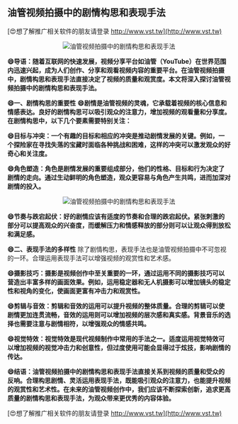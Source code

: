 ## **油管视频拍摄中的剧情构思和表现手法**

[😍想了解推广相关软件的朋友请登录 http://www.vst.tw](http://www.vst.tw)

 <center><img src="https://vst.tw/MP4/tuiguang/png/2.png" alt="油管视频拍摄中的剧情构思和表现手法"></center>

**😄导语：随着互联网的快速发展，视频分享平台如油管（YouTube）在世界范围内迅速兴起，成为人们创作、分享和观看视频内容的重要平台。在油管视频拍摄中，剧情构思和表现手法直接决定了视频的质量和观赏度。本文将深入探讨油管视频拍摄中的剧情构思和表现手法。**

**😄一、剧情构思的重要性**
**😄剧情是油管视频的灵魂，它承载着视频的核心信息和情感表达。良好的剧情构思可以吸引观众的注意力，增加视频的观看量和分享度。在剧情构思中，以下几个要素需要特别关注：**

**😄目标与冲突：一个有趣的目标和相应的冲突是推动剧情发展的关键。例如，一个探险家在寻找失落的宝藏时面临各种挑战和困难，这样的冲突可以激发观众的好奇心和关注度。**

**😄角色塑造：角色是剧情发展的重要组成部分，他们的性格、目标和行为决定了剧情的走向。通过生动鲜明的角色塑造，观众更容易与角色产生共鸣，进而加深对剧情的投入。**

 <center><img src="https://vst.tw/MP4/tuiguang/png/7.png" alt="油管视频拍摄中的剧情构思和表现手法"></center>

**😄节奏与跌宕起伏：好的剧情应该有适度的节奏和合理的跌宕起伏。紧张刺激的部分可以提高观众的兴奋度，而缓解压力和情感释放的部分则可以让观众得到放松和满足感。**

**😄二、表现手法的多样性**
除了剧情构思，表现手法也是油管视频拍摄中不可忽视的一环。合理运用表现手法可以增强视频的观赏性和艺术感。

**😄摄影技巧：摄影是视频创作中至关重要的一环，通过运用不同的摄影技巧可以营造出丰富多样的画面效果。例如，运用稳定器和无人机摄影可以增加镜头的稳定性和视角的变化，使画面更富有冲击力和观赏性。**

**😄剪辑与音效：剪辑和音效的运用可以提升视频的整体质量。合理的剪辑可以使剧情更加连贯流畅，音效的运用则可以增加视频的层次感和真实感。背景音乐的选择也需要注意与剧情相符，以增强观众的情感共鸣。**

**😄视觉特效：视觉特效是现代视频制作中常用的手法之一。适度运用视觉特效可以增加视频的视觉冲击力和创意性，但过度使用可能会显得过于炫技，影响剧情的传达。**

**😄结语：油管视频拍摄中的剧情构思和表现手法直接关系到视频的质量和受众的反响。合理构思剧情、灵活运用表现手法，既能吸引观众的注意力，也能提升视频的观赏性和艺术性。在未来的油管视频创作中，我们应该不断探索创新，追求更高质量的剧情构思和表现手法，为观众带来更优秀的内容体验。**

[😍想了解推广相关软件的朋友请登录 http://www.vst.tw](http://www.vst.tw)



